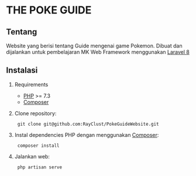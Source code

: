 # THE POKE GUIDE
## Tentang
Website yang berisi tentang Guide mengenai game Pokemon.
Dibuat dan dijalankan untuk pembelajaran MK Web Framework menggunakan [Laravel 8][1]

## Instalasi
1. Requirements
    - [PHP][2] >= 7.3
    - [Composer][5]
2. Clone repository:
            
        git clone git@github.com:RayClust/PokeGuideWebsite.git

3. Instal dependencies PHP dengan menggunakan [Composer][5]:

        composer install

4. Jalankan web:

        php artisan serve

[1]: https://laravel.com "Laravel"
[2]: https://www.php.net "PHP"
[5]: https://getcomposer.org "Composer"
